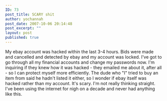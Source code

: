 ```yaml
---
ID: 73
post_title: SCARY shit
author: yochannah
post_date: 2007-10-06 20:14:48
post_excerpt: ""
layout: post
published: true
---
```

My ebay account was hacked within the last 3-4 hours. Bids were made and cancelled and detected by ebay and my account was locked. I've got to go through all my financial accounts and change my passwords now. I'm inquiring if they knew how it was hacked - they emailed me about it, after all - so I can protect myself more efficiently. The dude who "I" tried to buy an item from said he hadn't listed it either, so I wonder if ebay itself was hacked rather than my account. It's scary. I'm not really thinking straight. I've been using the internet for nigh on a decade and never had anything like this.